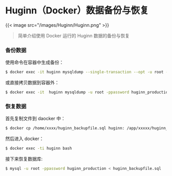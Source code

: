 # Huginn（Docker）数据备份与恢复

   {{< image src="/images/Huginn/Huginn.png" >}} 
   
>简单介绍使用 Docker 运行的 Huginn 数据的备份与恢复

<!--more-->

### 备份数据

使用命令在容器中生成备份：

```bash
$ docker exec -it huginn mysqldump --single-transaction --opt -u root -ppassword huginn_production > huginn_backupfile.sql
```

或直接拷贝数据到容器外：

```bash
$ docker exec -it  huginn mysqldump -u root -ppassword huginn_production > /root/test_db.sql
```

### 恢复数据

首先复制文件到 daocker 中：

```bash
$ docker cp /home/xxxx/huginn_backupfile.sql huginn: /app/xxxxx/huginn_backupfile.sql
```

然后进入 docker：

```bash
$ docker exec -ti huginn bash
```

接下来恢复数据库:

```bash
$ mysql -u root -ppassword huginn_production < huginn_backupfile.sql
```
